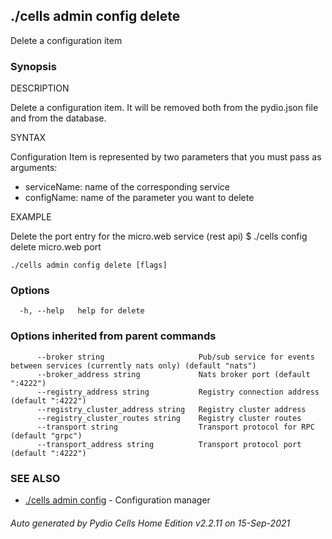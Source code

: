 ## ./cells admin config delete

Delete a configuration item

### Synopsis


DESCRIPTION

  Delete a configuration item. It will be removed both from the pydio.json file and from the database.

SYNTAX

  Configuration Item is represented by two parameters that you must pass as arguments:
  - serviceName: name of the corresponding service
  - configName: name of the parameter you want to delete

EXAMPLE

  Delete the port entry for the micro.web service (rest api)
  $ ./cells config delete micro.web port



```
./cells admin config delete [flags]
```

### Options

```
  -h, --help   help for delete
```

### Options inherited from parent commands

```
      --broker string                     Pub/sub service for events between services (currently nats only) (default "nats")
      --broker_address string             Nats broker port (default ":4222")
      --registry_address string           Registry connection address (default ":4222")
      --registry_cluster_address string   Registry cluster address
      --registry_cluster_routes string    Registry cluster routes
      --transport string                  Transport protocol for RPC (default "grpc")
      --transport_address string          Transport protocol port (default ":4222")
```

### SEE ALSO

* [./cells admin config](./cells-admin-config)	 - Configuration manager

###### Auto generated by Pydio Cells Home Edition v2.2.11 on 15-Sep-2021

